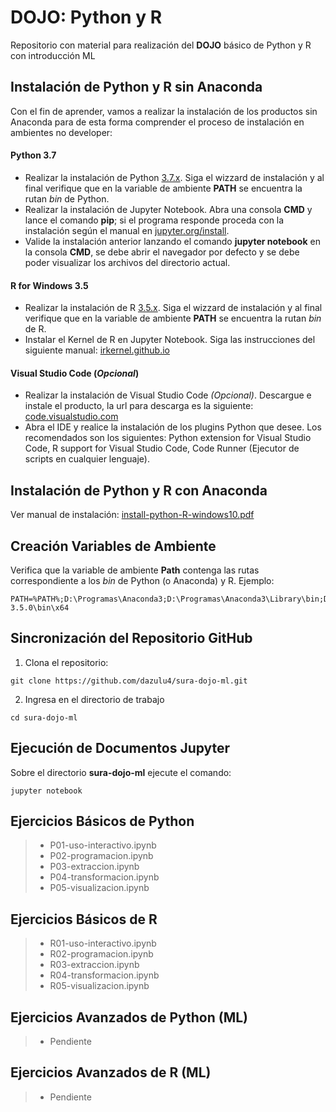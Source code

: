 DOJO: Python y R
===
Repositorio con material para realización del **DOJO** básico de Python y R con introducción ML

## Instalación de Python y R sin Anaconda
Con el fin de aprender, vamos a realizar la instalación de los productos sin Anaconda para de esta forma comprender el proceso de instalación en ambientes no developer:

#### Python 3.7
* Realizar la instalación de Python [3.7.x](#https://www.python.org/downloads/windows/). Siga el wizzard de instalación y al final verifique que en la variable de ambiente **PATH** se encuentra la rutan *bin* de Python.
* Realizar la instalación de Jupyter Notebook. Abra una consola **CMD** y lance el comando **pip**; si el programa responde proceda con la  instalación según el manual en [jupyter.org/install](#https://jupyter.org/install).
* Valide la instalación anterior lanzando el comando **jupyter notebook** en la consola **CMD**, se debe abrir el navegador por defecto y se debe poder visualizar los archivos del directorio actual.

#### R for Windows 3.5
* Realizar la instalación de R [3.5.x](#https://cran.r-project.org/bin/windows/base/). Siga el wizzard de instalación y al final verifique que en la variable de ambiente **PATH** se encuentra la rutan *bin* de R.
* Instalar el Kernel de R en Jupyter Notebook. Siga las instrucciones del siguiente manual: [irkernel.github.io](#https://irkernel.github.io/installation/)

#### Visual Studio Code (*Opcional*)
* Realizar la instalación de Visual Studio Code *(Opcional)*. Descargue e instale el producto, la url para descarga es la siguiente: [code.visualstudio.com](#https://code.visualstudio.com/download)
* Abra el IDE y realice la instalación de los plugins Python que desee. Los recomendados son los siguientes: Python extension for Visual Studio Code, R support for Visual Studio Code, Code Runner (Ejecutor de scripts en cualquier lenguaje).

## Instalación de Python y R con Anaconda
Ver manual de instalación: [install-python-R-windows10.pdf](https://github.com/dazulu4/sura-dojo-ml/blob/master/install-python-R-windows10.pdf)

## Creación Variables de Ambiente
Verifica que la variable de ambiente **Path** contenga las rutas correspondiente a los *bin* de Python (o Anaconda) y R. Ejemplo:
```
PATH=%PATH%;D:\Programas\Anaconda3;D:\Programas\Anaconda3\Library\bin;D:\Programas\Anaconda3\Scripts;D:\Programas\R\R-3.5.0\bin\x64
```

## Sincronización del Repositorio GitHub
1. Clona el repositorio:
```
git clone https://github.com/dazulu4/sura-dojo-ml.git
```
2. Ingresa en el directorio de trabajo
```
cd sura-dojo-ml
```

## Ejecución de Documentos Jupyter
Sobre el directorio **sura-dojo-ml** ejecute el comando:
```
jupyter notebook
```

## Ejercicios Básicos de Python
> * P01-uso-interactivo.ipynb
> * P02-programacion.ipynb
> * P03-extraccion.ipynb
> * P04-transformacion.ipynb
> * P05-visualizacion.ipynb

## Ejercicios Básicos de R
> * R01-uso-interactivo.ipynb
> * R02-programacion.ipynb
> * R03-extraccion.ipynb
> * R04-transformacion.ipynb
> * R05-visualizacion.ipynb

## Ejercicios Avanzados de Python (ML)
> * Pendiente

## Ejercicios Avanzados de R (ML)
> * Pendiente
